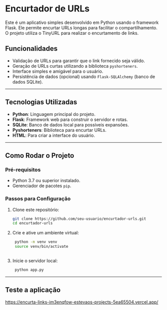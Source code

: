 # Encurtador de URLs

Este é um aplicativo simples desenvolvido em Python usando o framework Flask. Ele permite encurtar URLs longas para facilitar o compartilhamento. O projeto utiliza o TinyURL para realizar o encurtamento de links.

## Funcionalidades

- Validação de URLs para garantir que o link fornecido seja válido.
- Geração de URLs curtas utilizando a biblioteca `pyshorteners`.
- Interface simples e amigável para o usuário.
- Persistência de dados (opcional) usando `Flask-SQLAlchemy` (banco de dados SQLite).

---

## Tecnologias Utilizadas

- **Python**: Linguagem principal do projeto.
- **Flask**: Framework web para construir o servidor e rotas.
- **SQLite**: Banco de dados local para possíveis expansões.
- **Pyshorteners**: Biblioteca para encurtar URLs.
- **HTML**: Para criar a interface do usuário.

---

## Como Rodar o Projeto

### Pré-requisitos

- Python 3.7 ou superior instalado.
- Gerenciador de pacotes `pip`.

### Passos para Configuração

1. Clone este repositório:
   ```bash
   git clone https://github.com/seu-usuario/encurtador-urls.git
   cd encurtador-urls
2. Crie e ative um ambiente virtual:
   ```bash
    python -m venv venv
    source venv/bin/activate 
    
3. Inicie o servidor local:
   ```bash
    python app.py
---
## Teste a aplicação
https://encurta-links-im3enqfow-estevaos-projects-5ea65504.vercel.app/
